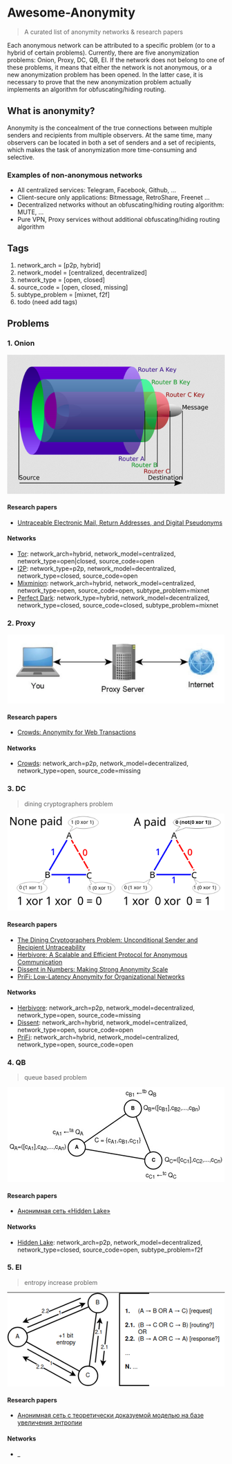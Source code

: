 # Awesome-Anonymity
> A curated list of anonymity networks & research papers

Each anonymous network can be attributed to a specific problem (or to a hybrid of certain problems). Currently, there are five anonymization problems: Onion, Proxy, DC, QB, EI. If the network does not belong to one of these problems, it means that either the network is not anonymous, or a new anonymization problem has been opened. In the latter case, it is necessary to prove that the new anonymization problem actually implements an algorithm for obfuscating/hiding routing.

## What is anonymity?

Anonymity is the concealment of the true connections between multiple senders and recipients from multiple observers. At the same time, many observers can be located in both a set of senders and a set of recipients, which makes the task of anonymization more time-consuming and selective.

### Examples of non-anonymous networks

* All centralized services: Telegram, Facebook, Github, ...
* Client-secure only applications: Bitmessage, RetroShare, Freenet ...
* Decentralized networks without an obfuscating/hiding routing algorithm: MUTE, ...
* Pure VPN, Proxy services without additional obfuscating/hiding routing algorithm

## Tags

1. network_arch = [p2p, hybrid]
2. network_model = [centralized, decentralized]
3. network_type = [open, closed]
4. source_code = [open, closed, missing]
5. subtype_problem = [mixnet, f2f]
6. todo (need add tags)

## Problems

### 1. Onion

<p align="center">
    <img src="images/onion.png" alt="onion.png"/>
</p>

#### Research papers
* [Untraceable Electronic Mail, Return Addresses, and Digital Pseudonyms](https://dl.acm.org/doi/10.1145/358549.358563)

#### Networks
* [Tor](https://www.torproject.org/ru/): network_arch=hybrid, network_model=centralized, network_type=open|closed, source_code=open
* [I2P](https://geti2p.com/): network_type=p2p, network_model=decentralized, network_type=closed, source_code=open
* [Mixminion](https://www.mixminion.net/): network_arch=hybrid, network_model=centralized, network_type=open, source_code=open, subtype_problem=mixnet
* [Perfect Dark](http://www21.atwiki.jp/botubotubotubotu/): network_type=hybrid, network_model=decentralized, network_type=closed, source_code=closed, subtype_problem=mixnet

### 2. Proxy

<p align="center">
    <img src="images/proxy.png" alt="proxy.png"/>
</p>

#### Research papers
* [Crowds: Anonymity for Web Transactions](https://web.archive.org/web/20051212103028/http://avirubin.com/crowds.pdf)

#### Networks
* [Crowds](https://en.wikipedia.org/wiki/Crowds_(anonymity_network)): network_arch=p2p, network_model=decentralized, network_type=open, source_code=missing

### 3. DC
> dining cryptographers problem

<p align="center">
    <img src="images/dc.png" alt="dc.png"/>
</p>

#### Research papers
* [The Dining Cryptographers Problem: Unconditional Sender and Recipient Untraceability](https://www.cs.cornell.edu/people/egs/herbivore/dcnets.html)
* [Herbivore: A Scalable and Efficient Protocol for Anonymous Communication](https://www.cs.cornell.edu/people/egs/herbivore/herbivore.pdf)
* [Dissent in Numbers: Making Strong Anonymity Scale](https://dedis.cs.yale.edu/dissent/papers/osdi12.pdf)
* [PriFi: Low-Latency Anonymity for Organizational Networks](https://petsymposium.org/2020/files/papers/issue4/popets-2020-0059.pdf)

#### Networks
* [Herbivore](https://www.cs.cornell.edu/people/egs/herbivore/faq.html): network_arch=p2p, network_model=decentralized, network_type=open, source_code=missing
* [Dissent](https://github.com/dedis/Dissent): network_arch=hybrid, network_model=centralized, network_type=open, source_code=open
* [PriFi](https://github.com/dedis/prifi): network_arch=hybrid, network_model=centralized, network_type=open, source_code=open

### 4. QB
> queue based problem

<p align="center">
    <img src="images/qb.png" alt="qb.png"/>
</p>

#### Research papers
* [Анонимная сеть «Hidden Lake»](https://github.com/number571/go-peer/blob/master/docs/hidden_lake_anonymous_network.pdf)

#### Networks
* [Hidden Lake](https://github.com/number571/go-peer/tree/master/cmd/hidden_lake): network_arch=p2p, network_model=decentralized, network_type=closed, source_code=open, subtype_problem=f2f

### 5. EI
> entropy increase problem

<p align="center">
    <img src="images/ei.png" alt="ei.png"/>
</p>

#### Research papers
* [Анонимная сеть с теоретически доказуемой моделью на базе увеличения энтропии](https://habr.com/ru/articles/743630/)

#### Networks
* _

